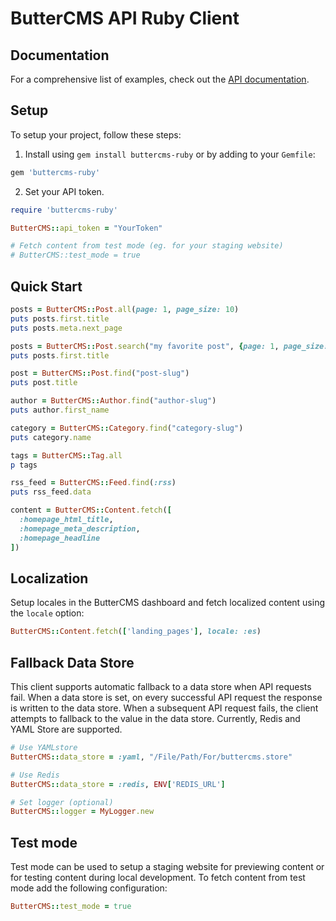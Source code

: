 # ButterCMS API Ruby Client

## Documentation

For a comprehensive list of examples, check out the [API documentation](https://buttercms.com/docs/api/).

## Setup

To setup your project, follow these steps:

1. Install using `gem install buttercms-ruby` or by adding to your `Gemfile`:

  ```ruby
  gem 'buttercms-ruby'
  ```

2. Set your API token.

  ```ruby
  require 'buttercms-ruby'

  ButterCMS::api_token = "YourToken"

  # Fetch content from test mode (eg. for your staging website)
  # ButterCMS::test_mode = true
  ```

## Quick Start

```ruby
posts = ButterCMS::Post.all(page: 1, page_size: 10)
puts posts.first.title
puts posts.meta.next_page

posts = ButterCMS::Post.search("my favorite post", {page: 1, page_size: 10})
puts posts.first.title

post = ButterCMS::Post.find("post-slug")
puts post.title

author = ButterCMS::Author.find("author-slug")
puts author.first_name

category = ButterCMS::Category.find("category-slug")
puts category.name

tags = ButterCMS::Tag.all
p tags

rss_feed = ButterCMS::Feed.find(:rss)
puts rss_feed.data

content = ButterCMS::Content.fetch([
  :homepage_html_title,
  :homepage_meta_description,
  :homepage_headline
])
```

## Localization

Setup locales in the ButterCMS dashboard and fetch localized content using the `locale` option:

```ruby
ButterCMS::Content.fetch(['landing_pages'], locale: :es)
```

## Fallback Data Store

This client supports automatic fallback to a data store when API requests fail. When a data store is set, on every successful API request the response is written to the data store. When a subsequent API request fails, the client attempts to fallback to the value in the data store. Currently, Redis and YAML Store are supported.

```ruby
# Use YAMLstore
ButterCMS::data_store = :yaml, "/File/Path/For/buttercms.store"

# Use Redis
ButterCMS::data_store = :redis, ENV['REDIS_URL']

# Set logger (optional)
ButterCMS::logger = MyLogger.new
```

## Test mode

Test mode can be used to setup a staging website for previewing content or for testing content during local development. To fetch content from test mode add the following configuration:

```ruby
ButterCMS::test_mode = true
```